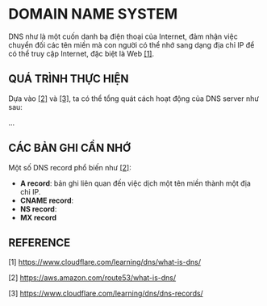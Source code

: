 # DOMAIN NAME SYSTEM

DNS như là một cuốn danh bạ điện thoại của Internet, đảm nhận việc chuyển đối các tên miền mà con người có thể nhớ sang dạng địa chỉ IP để có thể truy cập Internet, đặc biệt là Web [[1]](https://www.cloudflare.com/learning/dns/what-is-dns/).

## QUÁ TRÌNH THỰC HIỆN

Dựa vào [[2]](https://aws.amazon.com/route53/what-is-dns/) và [[3]](https://www.cloudflare.com/learning/dns/dns-records/), ta có thể tổng quát cách hoạt động của DNS server như sau:

...

## CÁC BẢN GHI CẦN NHỚ

Một số DNS record phổ biến như [[2]](https://www.cloudflare.com/learning/dns/dns-records/):

- **A record**: bản ghi liên quan đến việc dịch một tên miền thành một địa chỉ IP.
- **CNAME record**:
- **NS record**:
- **MX record**

## REFERENCE

[1] <https://www.cloudflare.com/learning/dns/what-is-dns/>

[2] <https://aws.amazon.com/route53/what-is-dns/>

[3] <https://www.cloudflare.com/learning/dns/dns-records/>

